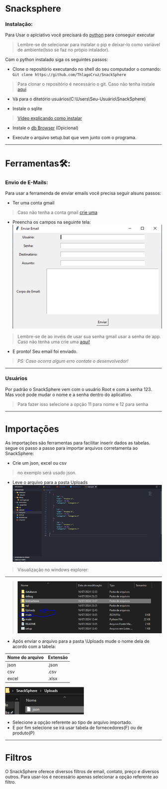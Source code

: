 # Snacksphere

### Instalação:
Para Usar o aplciativo você precisará do [python](https://www.python.org/downloads/) para conseguir executar
> Lembre-se de selecionar para instalar o pip e deixar-lo como variável de ambiente(Isso se faz no própio intalador).

Com o python instalado siga os seguintes passos:

- Clone o repositório executando no shell do seu computador o comando: ```Git clone https://github.com/ThlagoCruz/SnackSphere```
> Para clonar o repositório é necessário o git. Caso não tenha instale [aqui](https://github.com/git-for-windows/git/releases/download/v2.45.2.windows.1/Git-2.45.2-64-bit.exe)

- Vá para o ditetório usuários(C:\Users\Seu-Usuário\SnackSphere)

- Instale o sqlite
>[Vídeo explicando como instalar](https://www.youtube.com/watch?v=gsZmB_MMKyc)

- Instale o [db Browser](https://download.sqlitebrowser.org/DB.Browser.for.SQLite-3.12.2-win64.msi) (Opicional)

- Execute o arquivo setup.bat que vem junto com o programa.

---
# Ferramentas🛠:

### Envio de E-Mails:

Para usar a ferramenda de enviar emails você precisa seguir alsuns passos:
- Ter uma conta gmail
> Caso não tenha a conta gmail [crie uma](https://mail.google.com/)

- Preencha os campos na seguinte tela: ![alt text](Instructions/email.PNG)

>Lembre-se de ao invéis de usar sua senha gmail usar a senha de app. Caso não tenha uma crie uma [aqui!](https://myaccount.google.com/apppasswords)

- E pronto! Seu email foi enviado. 

>*PS: Caso ocorra algum erro contate o desenvolvedor!*
---
### Usuários
Por padrão o SnackSphere vem com o usuário Root e com a senha 123. Mas você pode mudar o nome e a senha dentro do aplicativo.
>Para fazer isso selecione a opção 11 para nome e 12 para senha
---

# Importações

As importações são ferramentas para facilitar inserir dados as tabelas. segue os passo a passo para importar arquivos corretamenta ao SnackSphere:

- Crie um json, excel ou csv
>no exemplo será usado json.

- Leve o arquivo para a pasta Uploads ![img](Instructions\tutorialimport1.PNG)
>Visualização no windows explorer:
---
> ![img](Instructions\tutorialimport2.PNG)

- Após enviar o arquivo para a pasta \Uploads mude o nome dela de acordo com a tabela:

|Nome do arquivo|Extensão|
|---------------|--------|
|json|.json|
|csv|.csv|
excel|.xlsx

![img](Instructions\tutorialimport3.PNG)
- Selecione a opção referente ao tipo de arquivo importado.
- E por fim selecione se irá usar tabela de fornecedores(F) ou de produto(P)
---
# Filtros
O SnackSphere oferece diversos filtros de email, contato, preço e diversos outros.
Para usar-los é necessário apenas selecionar a opção referente ao filtro.